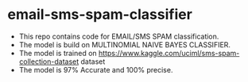 # email-sms-spam-classifier
* This repo contains code for EMAIL/SMS SPAM classification.
* The model is build on MULTINOMIAL NAIVE BAYES CLASSIFIER.
* The model is trained on https://www.kaggle.com/uciml/sms-spam-collection-dataset dataset
* The model is 97% Accurate and 100% precise.

 
